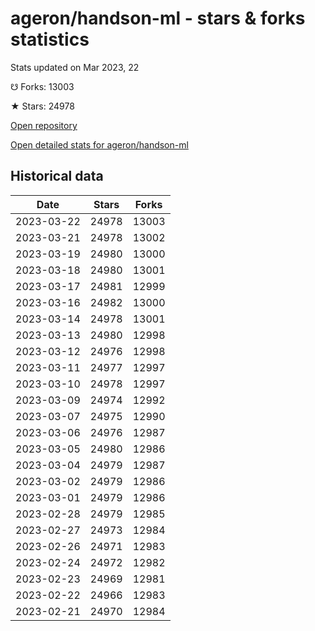 # ageron/handson-ml - stars & forks statistics

Stats updated on Mar 2023, 22

☋ Forks: 13003

★ Stars: 24978

[Open repository](https://github.com/ageron/handson-ml)

[Open detailed stats for ageron/handson-ml](https://reviewgithub.com/rep/ageron/handson-ml)

## Historical data
| Date | Stars | Forks |
|------|-------|-------|
| 2023-03-22 | 24978 | 13003 | 
| 2023-03-21 | 24978 | 13002 | 
| 2023-03-19 | 24980 | 13000 | 
| 2023-03-18 | 24980 | 13001 | 
| 2023-03-17 | 24981 | 12999 | 
| 2023-03-16 | 24982 | 13000 | 
| 2023-03-14 | 24978 | 13001 | 
| 2023-03-13 | 24980 | 12998 | 
| 2023-03-12 | 24976 | 12998 | 
| 2023-03-11 | 24977 | 12997 | 
| 2023-03-10 | 24978 | 12997 | 
| 2023-03-09 | 24974 | 12992 | 
| 2023-03-07 | 24975 | 12990 | 
| 2023-03-06 | 24976 | 12987 | 
| 2023-03-05 | 24980 | 12986 | 
| 2023-03-04 | 24979 | 12987 | 
| 2023-03-02 | 24979 | 12986 | 
| 2023-03-01 | 24979 | 12986 | 
| 2023-02-28 | 24979 | 12985 | 
| 2023-02-27 | 24973 | 12984 | 
| 2023-02-26 | 24971 | 12983 | 
| 2023-02-24 | 24972 | 12982 | 
| 2023-02-23 | 24969 | 12981 | 
| 2023-02-22 | 24966 | 12983 | 
| 2023-02-21 | 24970 | 12984 | 

